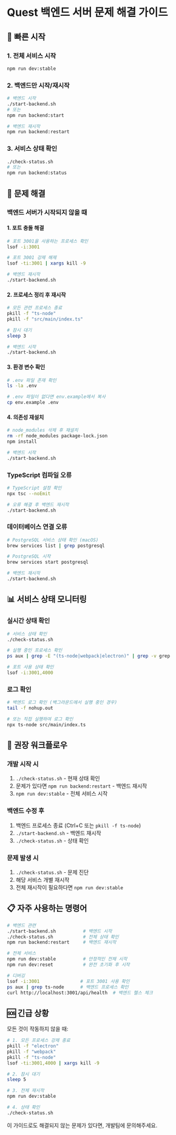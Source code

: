 # Quest 백엔드 서버 문제 해결 가이드

## 🚀 빠른 시작

### 1. 전체 서비스 시작
```bash
npm run dev:stable
```

### 2. 백엔드만 시작/재시작
```bash
# 백엔드 시작
./start-backend.sh
# 또는
npm run backend:start

# 백엔드 재시작
npm run backend:restart
```

### 3. 서비스 상태 확인
```bash
./check-status.sh
# 또는
npm run backend:status
```

## 🔧 문제 해결

### 백엔드 서버가 시작되지 않을 때

#### 1. 포트 충돌 해결
```bash
# 포트 3001을 사용하는 프로세스 확인
lsof -i:3001

# 포트 3001 강제 해제
lsof -ti:3001 | xargs kill -9

# 백엔드 재시작
./start-backend.sh
```

#### 2. 프로세스 정리 후 재시작
```bash
# 모든 관련 프로세스 종료
pkill -f "ts-node"
pkill -f "src/main/index.ts"

# 잠시 대기
sleep 3

# 백엔드 시작
./start-backend.sh
```

#### 3. 환경 변수 확인
```bash
# .env 파일 존재 확인
ls -la .env

# .env 파일이 없다면 env.example에서 복사
cp env.example .env
```

#### 4. 의존성 재설치
```bash
# node_modules 삭제 후 재설치
rm -rf node_modules package-lock.json
npm install

# 백엔드 시작
./start-backend.sh
```

### TypeScript 컴파일 오류

```bash
# TypeScript 설정 확인
npx tsc --noEmit

# 오류 해결 후 백엔드 재시작
./start-backend.sh
```

### 데이터베이스 연결 오류

```bash
# PostgreSQL 서비스 상태 확인 (macOS)
brew services list | grep postgresql

# PostgreSQL 시작
brew services start postgresql

# 백엔드 재시작
./start-backend.sh
```

## 📊 서비스 상태 모니터링

### 실시간 상태 확인
```bash
# 서비스 상태 확인
./check-status.sh

# 실행 중인 프로세스 확인
ps aux | grep -E "(ts-node|webpack|electron)" | grep -v grep

# 포트 사용 상태 확인
lsof -i:3001,4000
```

### 로그 확인
```bash
# 백엔드 로그 확인 (백그라운드에서 실행 중인 경우)
tail -f nohup.out

# 또는 직접 실행하여 로그 확인
npx ts-node src/main/index.ts
```

## 🎯 권장 워크플로우

### 개발 시작 시
1. `./check-status.sh` - 현재 상태 확인
2. 문제가 있다면 `npm run backend:restart` - 백엔드 재시작
3. `npm run dev:stable` - 전체 서비스 시작

### 백엔드 수정 후
1. 백엔드 프로세스 종료 (Ctrl+C 또는 `pkill -f ts-node`)
2. `./start-backend.sh` - 백엔드 재시작
3. `./check-status.sh` - 상태 확인

### 문제 발생 시
1. `./check-status.sh` - 문제 진단
2. 해당 서비스 개별 재시작
3. 전체 재시작이 필요하다면 `npm run dev:stable`

## 📋 자주 사용하는 명령어

```bash
# 백엔드 관련
./start-backend.sh          # 백엔드 시작
./check-status.sh           # 전체 상태 확인
npm run backend:restart     # 백엔드 재시작

# 전체 서비스
npm run dev:stable          # 안정적인 전체 시작
npm run dev:reset           # 완전 초기화 후 시작

# 디버깅
lsof -i:3001               # 포트 3001 사용 확인
ps aux | grep ts-node      # 백엔드 프로세스 확인
curl http://localhost:3001/api/health  # 백엔드 헬스 체크
```

## 🆘 긴급 상황

모든 것이 작동하지 않을 때:

```bash
# 1. 모든 프로세스 강제 종료
pkill -f "electron"
pkill -f "webpack"  
pkill -f "ts-node"
lsof -ti:3001,4000 | xargs kill -9

# 2. 잠시 대기
sleep 5

# 3. 전체 재시작
npm run dev:stable

# 4. 상태 확인
./check-status.sh
```

이 가이드로도 해결되지 않는 문제가 있다면, 개발팀에 문의해주세요.
